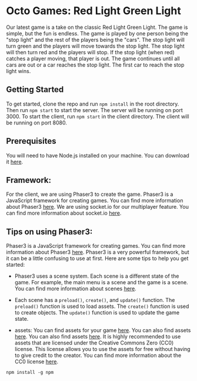 # Octo Games: Red Light Green Light
Our latest game is a take on the classic Red Light Green Light. The game is simple, but the fun is endless. The game is played by one person being the "stop light" and the rest of the players being the "cars". The stop light will turn green and the players will move towards the stop light. The stop light will then turn red and the players will stop. If the stop light (when red) catches a player moving, that player is out. The game continues until all cars are out or a car reaches the stop light. The first car to reach the stop light wins.

## Getting Started
To get started, clone the repo and run `npm install` in the root directory. Then run `npm start` to start the server. The server will be running on port 3000. To start the client, run `npm start` in the client directory. The client will be running on port 8080.

## Prerequisites
You will need to have Node.js installed on your machine. You can download it [here](https://nodejs.org/en/download/).

## Framework:
For the client, we are using Phaser3 to create the game. Phaser3 is a JavaScript framework for creating games. You can find more information about Phaser3 [here](https://phaser.io/phaser3). We are using socket.io for our multiplayer feature. You can find more information about socket.io [here](https://socket.io/).

## Tips on using Phaser3:
Phaser3 is a JavaScript framework for creating games. You can find more information about Phaser3 [here](https://phaser.io/phaser3). Phaser3 is a very powerful framework, but it can be a little confusing to use at first. Here are some tips to help you get started:

- Phaser3 uses a scene system. Each scene is a different state of the game. For example, the main menu is a scene and the game is a scene. You can find more information about scenes [here](https://photonstorm.github.io/phaser3-docs/Phaser.Scene.html).

- Each scene has a `preload()`, `create()`, and `update()` function. The `preload()` function is used to load assets. The `create()` function is used to create objects. The `update()` function is used to update the game state.

- assets: You can find assets for your game [here](https://opengameart.org/). You can also find assets [here](https://itch.io/game-assets/free). You can also find assets [here](https://www.gameart2d.com/freebies.html). It is highly recommended to use assets that are licensed under the Creative Commons Zero (CC0) license. This license allows you to use the assets for free without having to give credit to the creator. You can find more information about the CC0 license [here](https://creativecommons.org/share-your-work/public-domain/cc0/).



```
npm install -g npm

```